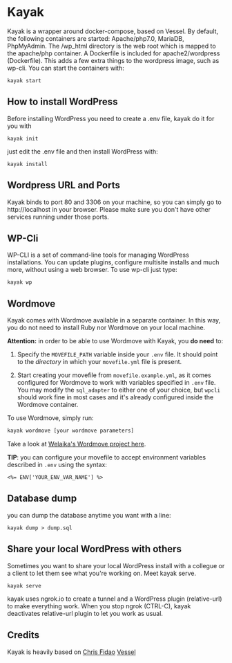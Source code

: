 # Kayak
Kayak is a wrapper around docker-compose, based on Vessel. By default, the following containers are started: Apache/php7.0, MariaDB, PhpMyAdmin. The /wp_html directory is the web root which is mapped to the apache/php container.
A Dockerfile is included for apache2/wordpress (Dockerfile). This adds a few extra things to the wordpress image, such as wp-cli.
You can start the containers with:
```
kayak start
```

## How to install WordPress
Before installing WordPress you need to create a .env file, kayak do it for you with 
```
kayak init
```
just edit the .env file and then install WordPress with:
```
kayak install
```

## Wordpress URL and Ports

Kayak binds to port 80 and 3306 on your machine, so you can simply go to http://localhost in your browser. Please make sure you don't have other services running under those ports.

## WP-Cli

WP-CLI is a set of command-line tools for managing WordPress installations. You can update plugins, configure multisite installs and much more, without using a web browser.
To use wp-cli just type:­
```
kayak wp  
```

## Wordmove

Kayak comes with Wordmove available in a separate container. In this way, you do not need to install Ruby nor Wordmove on your local machine.

**Attention:** in order to be able to use Wordmove with Kayak, you **do need** to:

1. Specify the `MOVEFILE_PATH` variable inside your `.env` file. It should point to the *directory* in which your `movefile.yml` file is present.

2. Start creating your movefile from `movefile.example.yml`, as it comes configured for Wordmove to work with variables specified in `.env` file. You may modify the `sql_adapter` to either one of your choice, but `wpcli` should work fine in most cases and it's already configured inside the Wordmove container.

To use Wordmove, simply run:
```bash
kayak wordmove [your wordmove parameters]
```

Take a look at [Welaika's Wordmove project here](https://github.com/welaika/wordmove).

**TIP**: you can configure your movefile to accept environment variables described in `.env` using the syntax:
```
<%= ENV['YOUR_ENV_VAR_NAME'] %>
```

## Database dump
you can dump the database anytime you want with a line: 
```
kayak dump > dump.sql
```

## Share your local WordPress with others
Sometimes you want to share your local WordPress install with a collegue or a client to let them see what you're working on. Meet kayak serve.
```
kayak serve
```
kayak uses ngrok.io to create a tunnel and a WordPress plugin (relative-url) to make everything work. 
When you stop ngrok (CTRL-C), kayak deactivates relative-url plugin to let you work as usual.

## Credits
Kayak is heavily based on [Chris Fidao](https://github.com/fideloper) [Vessel](https://github.com/shipping-docker/vessel)

